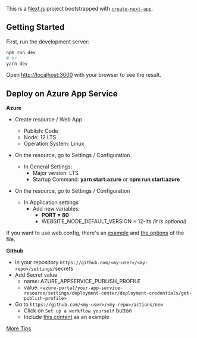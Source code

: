 This is a [Next.js](https://nextjs.org/) project bootstrapped with [`create-next-app`](https://github.com/zeit/next.js/tree/canary/packages/create-next-app).

## Getting Started

First, run the development server:

```bash
npm run dev
# or
yarn dev
```

Open [http://localhost:3000](http://localhost:3000) with your browser to see the result.

## Deploy on Azure App Service

**Azure**

- Create resource / Web App
  - Publish: Code
  - Node: 12 LTS
  - Operation System: Linux
- On the resource, go to Settings / Configuration
  - In General Settings:
    - Major version: LTS
    - Startup Command: **yarn start:azure** or **npm run start:azure**

- On the resource, go to Settings / Configuration
  - In Application settings
    - Add new variables:
      - **PORT = 80**
      - WEBSITE_NODE_DEFAULT_VERSION = 12-lts   *(it is optional)*

If you want to use web.config, there's an [example](https://blogs.msdn.microsoft.com/azureossds/2016/04/18/sample-nodejs-app-on-azure-app-services/) and [the options](https://github.com/tjanczuk/iisnode/blob/master/src/samples/configuration/web.config) of the file.

**Github**

- In your repository `https://github.com/<my-user>/<my-repo>/settings/`secrets
- Add Secret value
  - name: AZURE_APPSERVICE_PUBLISH_PROFILE
  - value: `<azure-portal/your-app-service-resource/settings/deployment-center/deployment-credentials/get-publish-profile>`
- Go to `https://github.com/<my-user>/<my-repo>/actions/new`
  - Click on `Set up a workflow yourself` button
  - Include [this content](https://github.com/ricardocanelas/nextjs-dynamic-azure-example/blob/master/.github/workflows/master_nextjs-dynamic-azure-example.yml) as an example

[More Tips](https://microsoft.github.io/AzureTipsAndTricks/blog/tip233.html)
